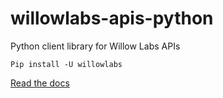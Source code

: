 # willowlabs-apis-python
Python client library for Willow Labs APIs


``` Pip install -U willowlabs ```


[Read the docs](https://willow-labs-python-api.readthedocs.io/en/doc_release/)
